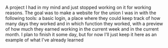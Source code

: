 A project I had in my mind and just stopped working on it for working reasons. The goal was to make a website for the union I was in with the following tools: a basic login, a place where they could keep track of how many days they worked and in which function they worked, with a preview of how much they earned working in the current week and in the current month. I plan to finish it some day, but for now I'll just keep it here as an example of what I've already learned
